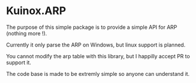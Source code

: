 # Kuinox.ARP
The purpose of this simple package is to provide a simple API for ARP (nothing more !).

Currently it only parse the ARP on Windows, but linux support is planned.

You cannot modify the arp table with this library, but I happilly accept PR to support it.

The code base is made to be extremly simple so anyone can understand it.
